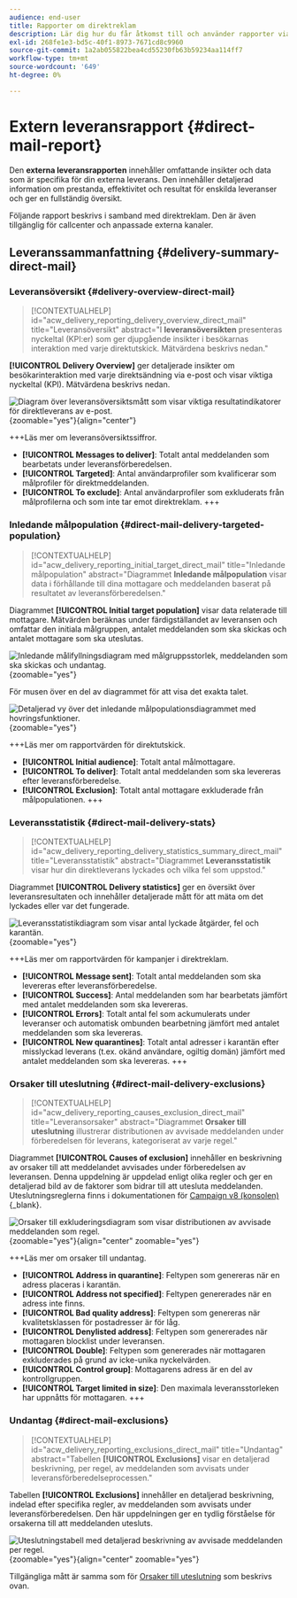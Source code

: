 ```yaml
---
audience: end-user
title: Rapporter om direktreklam
description: Lär dig hur du får åtkomst till och använder rapporter via direktreklam
exl-id: 268fe1e3-bd5c-40f1-8973-7671cd8c9960
source-git-commit: 1a2ab055822bea4cd55230fb63b59234aa114ff7
workflow-type: tm+mt
source-wordcount: '649'
ht-degree: 0%

---
```


# Extern leveransrapport {#direct-mail-report}

Den **externa leveransrapporten** innehåller omfattande insikter och data som är specifika för din externa leverans. Den innehåller detaljerad information om prestanda, effektivitet och resultat för enskilda leveranser och ger en fullständig översikt.

Följande rapport beskrivs i samband med direktreklam. Den är även tillgänglig för callcenter och anpassade externa kanaler.

## Leveranssammanfattning {#delivery-summary-direct-mail}

### Leveransöversikt {#delivery-overview-direct-mail}

>[!CONTEXTUALHELP]
>id="acw_delivery_reporting_delivery_overview_direct_mail"
>title="Leveransöversikt"
>abstract="I **leveransöversikten** presenteras nyckeltal (KPI:er) som ger djupgående insikter i besökarnas interaktion med varje direktutskick. Mätvärdena beskrivs nedan."

**[!UICONTROL Delivery Overview]** ger detaljerade insikter om besökarinteraktion med varje direktsändning via e-post och visar viktiga nyckeltal (KPI). Mätvärdena beskrivs nedan.

![Diagram över leveransöversiktsmått som visar viktiga resultatindikatorer för direktleverans av e-post.](assets/direct-overview.png){zoomable="yes"}{align="center"}

+++Läs mer om leveransöversiktssiffror.

* **[!UICONTROL Messages to deliver]**: Totalt antal meddelanden som bearbetats under leveransförberedelsen.
* **[!UICONTROL Targeted]**: Antal användarprofiler som kvalificerar som målprofiler för direktmeddelanden.
* **[!UICONTROL To exclude]**: Antal användarprofiler som exkluderats från målprofilerna och som inte tar emot direktreklam.
+++

### Inledande målpopulation {#direct-mail-delivery-targeted-population}

>[!CONTEXTUALHELP]
>id="acw_delivery_reporting_initial_target_direct_mail"
>title="Inledande målpopulation"
>abstract="Diagrammet **Inledande målpopulation** visar data i förhållande till dina mottagare och meddelanden baserat på resultatet av leveransförberedelsen."

Diagrammet **[!UICONTROL Initial target population]** visar data relaterade till mottagare. Mätvärden beräknas under färdigställandet av leveransen och omfattar den initiala målgruppen, antalet meddelanden som ska skickas och antalet mottagare som ska uteslutas.

![Inledande målifyllningsdiagram med målgruppsstorlek, meddelanden som ska skickas och undantag.](assets/direct-mail-delivery-targeted-population.png){zoomable="yes"}

För musen över en del av diagrammet för att visa det exakta talet.

![Detaljerad vy över det inledande målpopulationsdiagrammet med hovringsfunktioner.](assets/direct-mail-delivery-targeted-population_2.png){zoomable="yes"}

+++Läs mer om rapportvärden för direktutskick.

* **[!UICONTROL Initial audience]**: Totalt antal målmottagare.
* **[!UICONTROL To deliver]**: Totalt antal meddelanden som ska levereras efter leveransförberedelse.
* **[!UICONTROL Exclusion]**: Totalt antal mottagare exkluderade från målpopulationen.
+++

### Leveransstatistik {#direct-mail-delivery-stats}

>[!CONTEXTUALHELP]
>id="acw_delivery_reporting_delivery_statistics_summary_direct_mail"
>title="Leveransstatistik"
>abstract="Diagrammet **Leveransstatistik** visar hur din direktleverans lyckades och vilka fel som uppstod."

Diagrammet **[!UICONTROL Delivery statistics]** ger en översikt över leveransresultaten och innehåller detaljerade mått för att mäta om det lyckades eller var det fungerade.

![Leveransstatistikdiagram som visar antal lyckade åtgärder, fel och karantän.](assets/direct-mail-delivery-stats.png){zoomable="yes"}

+++Läs mer om rapportvärden för kampanjer i direktreklam.

* **[!UICONTROL Message sent]**: Totalt antal meddelanden som ska levereras efter leveransförberedelse.
* **[!UICONTROL Success]**: Antal meddelanden som har bearbetats jämfört med antalet meddelanden som ska levereras.
* **[!UICONTROL Errors]**: Totalt antal fel som ackumulerats under leveranser och automatisk ombunden bearbetning jämfört med antalet meddelanden som ska levereras.
* **[!UICONTROL New quarantines]**: Totalt antal adresser i karantän efter misslyckad leverans (t.ex. okänd användare, ogiltig domän) jämfört med antalet meddelanden som ska levereras.
+++

### Orsaker till uteslutning {#direct-mail-delivery-exclusions}

>[!CONTEXTUALHELP]
>id="acw_delivery_reporting_causes_exclusion_direct_mail"
>title="Leveransorsaker"
>abstract="Diagrammet **Orsaker till uteslutning** illustrerar distributionen av avvisade meddelanden under förberedelsen för leverans, kategoriserat av varje regel."

Diagrammet **[!UICONTROL Causes of exclusion]** innehåller en beskrivning av orsaker till att meddelandet avvisades under förberedelsen av leveransen. Denna uppdelning är uppdelad enligt olika regler och ger en detaljerad bild av de faktorer som bidrar till att utesluta meddelanden. Uteslutningsreglerna finns i dokumentationen för [Campaign v8 (konsolen)](https://experienceleague.adobe.com/docs/campaign/campaign-v8/send/failures/delivery-failures.html?lang=sv-SE#email-error-types){_blank}.

![Orsaker till exkluderingsdiagram som visar distributionen av avvisade meddelanden som regel.](assets/direct-mail-delivery-exclusions.png){zoomable="yes"}{align="center" zoomable="yes"}

+++Läs mer om orsaker till undantag.

* **[!UICONTROL Address in quarantine]**: Feltypen som genereras när en adress placeras i karantän.
* **[!UICONTROL Address not specified]**: Feltypen genererades när en adress inte finns.
* **[!UICONTROL Bad quality address]**: Feltypen som genereras när kvalitetsklassen för postadresser är för låg.
* **[!UICONTROL Denylisted address]**: Feltypen som genererades när mottagaren blocklist under leveransen.
* **[!UICONTROL Double]**: Feltypen som genererades när mottagaren exkluderades på grund av icke-unika nyckelvärden.
* **[!UICONTROL Control group]**: Mottagarens adress är en del av kontrollgruppen.
* **[!UICONTROL Target limited in size]**: Den maximala leveransstorleken har uppnåtts för mottagaren.
+++

### Undantag {#direct-mail-exclusions}

>[!CONTEXTUALHELP]
>id="acw_delivery_reporting_exclusions_direct_mail"
>title="Undantag"
>abstract="Tabellen **[!UICONTROL Exclusions]** visar en detaljerad beskrivning, per regel, av meddelanden som avvisats under leveransförberedelseprocessen."

Tabellen **[!UICONTROL Exclusions]** innehåller en detaljerad beskrivning, indelad efter specifika regler, av meddelanden som avvisats under leveransförberedelsen. Den här uppdelningen ger en tydlig förståelse för orsakerna till att meddelanden utesluts.

![Uteslutningstabell med detaljerad beskrivning av avvisade meddelanden per regel.](assets/direct-mail-exclusions.png){zoomable="yes"}{align="center" zoomable="yes"}

Tillgängliga mått är samma som för [Orsaker till uteslutning](#direct-mail-delivery-exclusions) som beskrivs ovan.